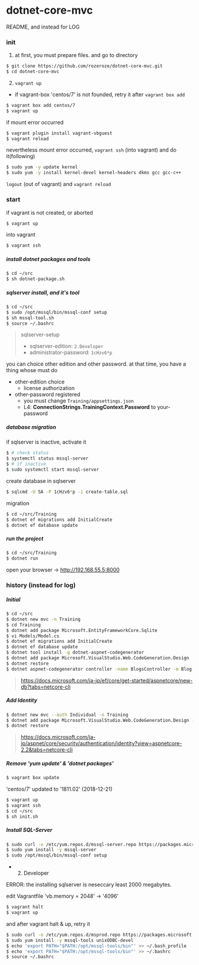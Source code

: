 # dotnet-core-mvc

README, and instead for LOG

### init

1. at first, you must prepare files.
and go to directory

```sh
$ git clone https://github.com/rozeroze/dotnet-core-mvc.git
$ cd dotnet-core-mvc
```

2. `vagrant up`
 * if vagrant-box 'centos/7' is not founded, retry it after `vagrant box add`

```sh
$ vagrant box add centos/7
$ vagrant up
```

if mount error occurred

```sh
$ vagrant plugin install vagrant-vbguest
$ vagrant reload
```

nevertheless mount error occurred,
`vagrant ssh` (into vagrant) and do it(following)

```sh
$ sudo yum -y update kernel
$ sudo yum -y install kernel-devel kernel-headers dkms gcc gcc-c++
```

`logout` (out of vagrant) and `vagrant reload`

### start

if vagrant is not created, or aborted

```sh
$ vagrant up
```

into vagrant

```sh
$ vagrant ssh
```

##### install dotnet packages and tools

```sh
$ cd ~/src
$ sh dotnet-package.sh
```
##### sqlserver install, and it's tool

```sh
$ cd ~/src
$ sudo /opt/mssql/bin/mssql-conf setup
$ sh mssql-tool.sh
$ source ~/.bashrc
```

> sqlserver-setup
> * sqlserver-edition: `2.Developer`
> * administrator-password: `1cHzv6*p`

you can choice other edition and other password.
at that time, you have a thing whose must do

* other-edition choice
  * license authorization
* other-password registered
  * you must change `Training/appsettings.json`
  * L4: __ConnectionStrings.TrainingContext.Password__ to your-password

##### database migration

if sqlserver is inactive, activate it

```sh
$ # check status
$ systemctl status mssql-server
$ # if inactive
$ sudo systemctl start mssql-server
```

create database in sqlserver

```sh
$ sqlcmd -U SA -P 1cHzv6*p -i create-table.sql
```

migration

```sh
$ cd ~/src/Training
$ dotnet ef migrations add InitialCreate
$ dotnet ef database update
```

##### run the project

```sh
$ cd ~/src/Training
$ dotnet run
```

open your browser -> http://192.168.55.5:8000

### history (instead for log)

##### Initial

```sh
$ cd ~/src
$ dotnet new mvc -n Training
$ cd Training
$ dotnet add package Microsoft.EntityFrameworkCore.Sqlite
$ vi Models/Model.cs
$ dotnet ef migrations add InitialCreate
$ dotnet ef database update
$ dotnet tool install -g dotnet-aspnet-codegenerator
$ dotnet add package Microsoft.VisualStudio.Web.CodeGeneration.Design
$ dotnet restore
$ dotnet aspnet-codegenerator controller -name BlogsController -m Blog -dc BloggingContext --relativeFolderPath Controllers --useDefaultLayout --referenceScriptLibraries
```

> https://docs.microsoft.com/ja-jp/ef/core/get-started/aspnetcore/new-db?tabs=netcore-cli

##### Add Identity

```sh
$ dotnet new mvc --auth Individual -n Training
$ dotnet add package Microsoft.VisualStudio.Web.CodeGeneration.Design --version 2.1.6
$ dotnet restore
```

> https://docs.microsoft.com/ja-jp/aspnet/core/security/authentication/identity?view=aspnetcore-2.2&tabs=netcore-cli

##### Remove 'yum update' & 'dotnet packages'

```sh
$ vagrant box update
```

'centos/7' updated to '1811.02' (2018-12-21)

```sh
$ vagrant up
$ vagrant ssh
$ cd ~/src
$ sh init.sh
```

##### Install SQL-Server

```sh
$ sudo curl -o /etc/yum.repos.d/mssql-server.repo https://packages.microsoft.com/config/rhel/7/mssql-server-2017.repo
$ sudo yum install -y mssql-server
$ sudo /opt/mssql/bin/mssql-conf setup
```

- 2) Developer

ERROR: the installing sqlserver is neseccary least 2000 megabytes.

edit Vagrantfile 'vb.memory = 2048' -> '4096'

```sh
$ vagrant halt
$ vagrant up
```

and after vagrant halt & up, retry it

```sh
$ sudo curl -o /etc/yum.repos.d/msprod.repo https://packages.microsoft.com/config/rhel/7/prod.repo
$ sudo yum install -y mssql-tools unixODBC-devel
$ echo 'export PATH="$PATH:/opt/mssql-tools/bin"' >> ~/.bash_profile
$ echo 'export PATH="$PATH:/opt/mssql-tools/bin"' >> ~/.bashrc
$ source ~/.bashrc
```
